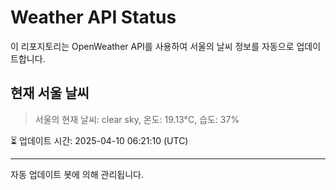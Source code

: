 
# Weather API Status

이 리포지토리는 OpenWeather API를 사용하여 서울의 날씨 정보를 자동으로 업데이트합니다.

## 현재 서울 날씨
> 서울의 현재 날씨: clear sky, 온도: 19.13°C, 습도: 37%

⏳ 업데이트 시간: 2025-04-10 06:21:10 (UTC)

---
자동 업데이트 봇에 의해 관리됩니다.
